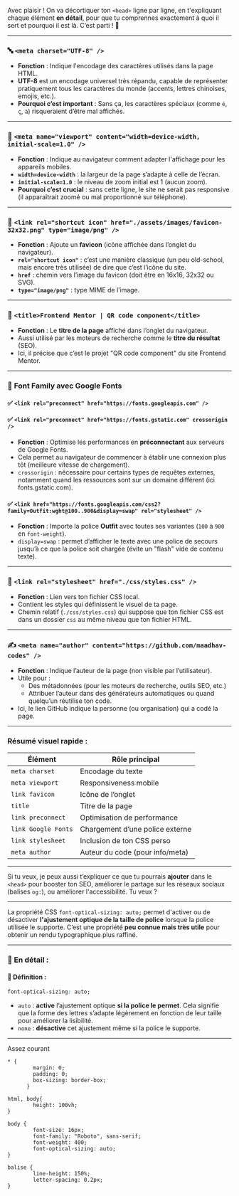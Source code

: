 Avec plaisir ! On va décortiquer ton `<head>` ligne par ligne, en t'expliquant chaque élément **en détail**, pour que tu comprennes exactement à quoi il sert et pourquoi il est là. C’est parti ! 🚀

---

### 🔤 `<meta charset="UTF-8" />`

- **Fonction** : Indique l'encodage des caractères utilisés dans la page HTML.
- **UTF-8** est un encodage universel très répandu, capable de représenter pratiquement tous les caractères du monde (accents, lettres chinoises, emojis, etc.).
- **Pourquoi c’est important** : Sans ça, les caractères spéciaux (comme `é`, `ç`, `à`) risqueraient d’être mal affichés.

---

### 📱 `<meta name="viewport" content="width=device-width, initial-scale=1.0" />`

- **Fonction** : Indique au navigateur comment adapter l'affichage pour les appareils mobiles.
- **`width=device-width`** : la largeur de la page s’adapte à celle de l’écran.
- **`initial-scale=1.0`** : le niveau de zoom initial est 1 (aucun zoom).
- **Pourquoi c’est crucial** : sans cette ligne, le site ne serait pas responsive (il apparaîtrait zoomé ou mal proportionné sur téléphone).

---

### 🧊 `<link rel="shortcut icon" href="./assets/images/favicon-32x32.png" type="image/png" />`

- **Fonction** : Ajoute un **favicon** (icône affichée dans l’onglet du navigateur).
- **`rel="shortcut icon"`** : c’est une manière classique (un peu old-school, mais encore très utilisée) de dire que c’est l’icône du site.
- **`href`** : chemin vers l’image du favicon (doit être en 16x16, 32x32 ou SVG).
- **`type="image/png"`** : type MIME de l’image.

---

### 🧠 `<title>Frontend Mentor | QR code component</title>`

- **Fonction** : Le **titre de la page** affiché dans l’onglet du navigateur.
- Aussi utilisé par les moteurs de recherche comme le **titre du résultat** (SEO).
- Ici, il précise que c’est le projet "QR code component" du site Frontend Mentor.

---

### 🎨 **Font Family avec Google Fonts**

#### ✅ `<link rel="preconnect" href="https://fonts.googleapis.com" />`

#### ✅ `<link rel="preconnect" href="https://fonts.gstatic.com" crossorigin />`

- **Fonction** : Optimise les performances en **préconnectant** aux serveurs de Google Fonts.
- Cela permet au navigateur de commencer à établir une connexion plus tôt (meilleure vitesse de chargement).
- `crossorigin` : nécessaire pour certains types de requêtes externes, notamment quand les ressources sont sur un domaine différent (ici fonts.gstatic.com).

#### ✅ `<link href="https://fonts.googleapis.com/css2?family=Outfit:wght@100..900&display=swap" rel="stylesheet" />`

- **Fonction** : Importe la police **Outfit** avec toutes ses variantes (`100` à `900` en `font-weight`).
- `display=swap` : permet d’afficher le texte avec une police de secours jusqu’à ce que la police soit chargée (évite un "flash" vide de contenu texte).

---

### 📄 `<link rel="stylesheet" href="./css/styles.css" />`

- **Fonction** : Lien vers ton fichier CSS local.
- Contient les styles qui définissent le visuel de ta page.
- Chemin relatif (`./css/styles.css`) qui suppose que ton fichier CSS est dans un dossier `css` au même niveau que ton fichier HTML.

---

### ✍️ `<meta name="author" content="https://github.com/maadhav-codes" />`

- **Fonction** : Indique l’auteur de la page (non visible par l’utilisateur).
- Utile pour :
  - Des métadonnées (pour les moteurs de recherche, outils SEO, etc.)
  - Attribuer l’auteur dans des générateurs automatiques ou quand quelqu’un réutilise ton code.
- Ici, le lien GitHub indique la personne (ou organisation) qui a codé la page.

---

### Résumé visuel rapide :

| Élément             | Rôle principal                  |
| ------------------- | ------------------------------- |
| `meta charset`      | Encodage du texte               |
| `meta viewport`     | Responsiveness mobile           |
| `link favicon`      | Icône de l’onglet               |
| `title`             | Titre de la page                |
| `link preconnect`   | Optimisation de performance     |
| `link Google Fonts` | Chargement d’une police externe |
| `link stylesheet`   | Inclusion de ton CSS perso      |
| `meta author`       | Auteur du code (pour info/meta) |

---

Si tu veux, je peux aussi t’expliquer ce que tu pourrais **ajouter** dans le `<head>` pour booster ton SEO, améliorer le partage sur les réseaux sociaux (balises `og:`), ou améliorer l'accessibilité. Tu veux ?

---

La propriété CSS `font-optical-sizing: auto;` permet d'activer ou de désactiver **l'ajustement optique de la taille de police** lorsque la police utilisée le supporte. C’est une propriété **peu connue mais très utile** pour obtenir un rendu typographique plus raffiné.

---

### 🔎 En détail :

#### 📌 Définition :

```css
font-optical-sizing: auto;
```

- `auto` : **active** l’ajustement optique **si la police le permet**. Cela signifie que la forme des lettres s’adapte légèrement en fonction de leur taille pour améliorer la lisibilité.
- `none` : **désactive** cet ajustement même si la police le supporte.

---

Assez courant

```
* {
        margin: 0;
        padding: 0;
        box-sizing: border-box;
      }

html, body{
        height: 100vh;
}

body {
        font-size: 16px;
        font-family: "Roboto", sans-serif;
        font-weight: 400;
        font-optical-sizing: auto;
}

balise {
        line-height: 150%;
        letter-spacing: 0.2px;
}

```
